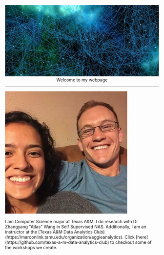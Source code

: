 
<html>
<head>
<title>Ryan King</title>
<link rel="stylesheet" type="text/css" media="all" href="./index.css"/>
</head>
<body>
	<div class="container">
	  <img src="./banner.jpg" class="banner_img"/>
	</div>
<div>
	<center class="title">Welcome to my webpage</center>
</div>
<hr>
<div>
	<img src="./ProfilePic.jpeg" class="prof_pic" img/>
	<p>
		I am Computer Science major at Texas A&M. I do research with Dr Zhangyang "Atlas" Wang in Self Supervised NAS. Additionally, I am an instructor at the [Texas A&M Data Analytics Club](https://maroonlink.tamu.edu/organization/aggieanalytics). Click [here](https://github.com/texas-a-m-data-analytics-club) to checkout some of the workshops we create. 
	</p>
</div>
</body>
</html>

